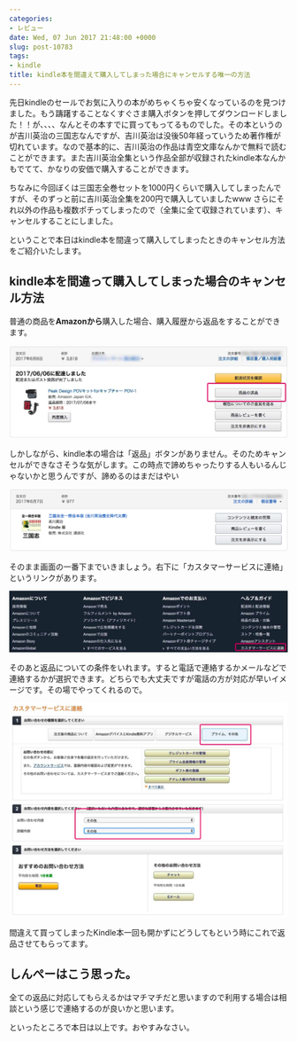```yaml
---
categories:
- レビュー
date: Wed, 07 Jun 2017 21:48:00 +0000
slug: post-10783
tags:
- kindle
title: kindle本を間違えて購入してしまった場合にキャンセルする唯一の方法
---
```


先日kindleのセールでお気に入りの本がめちゃくちゃ安くなっているのを見つけました。もう躊躇することなくすぐさま購入ボタンを押してダウンロードしました！！が、、、、なんとその本すでに買ってもってるものでした。その本というのが吉川英治の三国志なんですが、吉川英治は没後50年経っていうため著作権が切れています。なので基本的に、吉川英治の作品は青空文庫なんかで無料で読むことができます。また吉川英治全集という作品全部が収録されたkindle本なんかもでてて、かなりの安価で購入することができます。

ちなみに今回ぼくは三国志全巻セットを1000円くらいで購入してしまったんですが、そのずっと前に吉川英治全集を200円で購入していましたwww さらにそれ以外の作品も複数ポチってしまったので（全集に全て収録されています）、キャンセルすることにしました。

ということで本日はkindle本を間違って購入してしまったときのキャンセル方法をご紹介いたします。<!--more-->
<h2>kindle本を間違って購入してしまった場合のキャンセル方法</h2>
普通の商品を<strong>Amazonから</strong>購入した場合、購入履歴から返品をすることができます。

![](images/c810e61069a58c7d11eeea77be9b6290.jpg)

しかしながら、kindle本の場合は「返品」ボタンがありません。そのためキャンセルができなさそうな気がします。この時点で諦めちゃったりする人もいるんじゃないかと思うんですが、諦めるのはまだはやい

![](images/27d65c67b9387dd60698c32a15b5519f.png)

そのまま画面の一番下までいきましょう。右下に「カスタマーサービスに連絡」というリンクがあります。

![](images/5f22d7b43c1c937d265d92aefb087792.jpg)

そのあと返品についての条件をいれます。すると電話で連絡するかメールなどで連絡するかが選択できます。どちらでも大丈夫ですが電話の方が対応が早いイメージです。その場でやってくれるので。

![](images/8b68bdec1f9de5596c383bfe25f358f5.jpg)

間違えて買ってしまったKindle本一回も開かずにどうしてもという時にこれで返品させてもらってます。
<h2>しんぺーはこう思った。</h2>
全ての返品に対応してもらえるかはマチマチだと思いますので利用する場合は相談という感じで連絡するのが良いかと思います。

といったところで本日は以上です。おやすみなさい。
